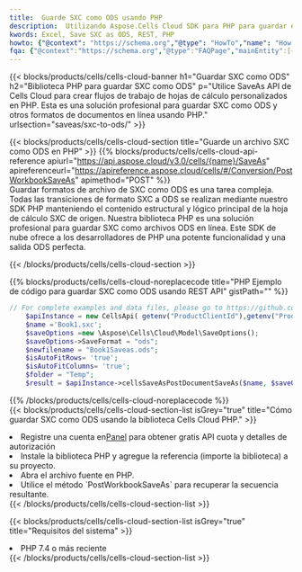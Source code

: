 ```yaml
---
title:  Guarde SXC como ODS usando PHP
description:  Utilizando Aspose.Cells Cloud SDK para PHP para guardar el archivo en formato SXC como archivo en formato ODS.
kwords: Excel, Save SXC as ODS, REST, PHP
howto: {"@context": "https://schema.org","@type": "HowTo","name": "How to save SXC as ODS using the Cells Cloud PHP library.","description": "How to save SXC as ODS using the Cells Cloud PHP library.","image": {"@type": "ImageObject"},"url": "/php/saveas/sxc-to-ods/","step": [{ "@type": "HowToStep","name": "How to save SXC as ODS using the Cells Cloud PHP library. step 1", "image": {"@type": "ImageObject",},"url": "/php/saveas/sxc-to-ods/","text": "Register an account at <a href='https://dashboard.aspose.cloud/'>Dashboard</a> to get free API quota & authorization details",},{ "@type": "HowToStep","name": "How to save SXC as ODS using the Cells Cloud PHP library. step 1", "image": {"@type": "ImageObject",},"url": "/php/saveas/sxc-to-ods/","text": "Install PHP library and add the reference (import the library) to your project.",},{ "@type": "HowToStep","name": "How to save SXC as ODS using the Cells Cloud PHP library. step 1", "image": {"@type": "ImageObject",},"url": "/php/saveas/sxc-to-ods/","text": "Open the source file in PHP.",},{ "@type": "HowToStep","name": "How to save SXC as ODS using the Cells Cloud PHP library. step 1", "image": {"@type": "ImageObject",},"url": "/php/saveas/sxc-to-ods/","text": "Use the `PostWorkbookSaveAs` method to retrieve the resulting stream.",}, ],"supply": {"@type": "HowToSupply","name": "document"},"tool": [{"@type": "HowToTool","name": "phpstorm, Visual Studio Code, Eclipse"},{"@type": "HowToTool","name": "Aspose Cells"}],"totalTime": "PT6M"}
fqa: {"@context":"https://schema.org","@type":"FAQPage","mainEntity":[{"@type":"Question","name":"Why save file as other formats file in C# using REST API?","acceptedAnswer":{"@type":"Answer","text":"Documents are encoded in many ways, and some files may be incompatible with the software you use. To open and read such files, just save them as appropriate file formats.<br/><ol><li>Install .NET SDK and add the reference (import the library) to your project.</li><li>Open the source file in C# using REST API.</li><li>Call the PostWorkbookSaveAsRequest() method, passing an output filename with required extension.</li><li>Get the result of save as a separate file.</li></ol>"}},{"@type":"Question","name":"What file formats can I save as with your C# library?","acceptedAnswer":{"@type":"Answer","text":"We support a variety of file formats for conversion using .NET library, including XLSX, Excel, xls , PDF, CSV, HTML, Markdown, XML, PNG, JPG, TIFF, Json, TXT and many more."}},{"@type":"Question","name":"What is the maximum allowed file size for conversion using this .NET library?","acceptedAnswer":{"@type":"Answer","text":"There are no file size limits for format conversions using .NET library."}}]}
---
```

{{< blocks/products/cells/cells-cloud-banner h1="Guardar SXC como ODS" h2="Biblioteca PHP para guardar SXC como ODS" p="Utilice SaveAs API de Cells Cloud para crear flujos de trabajo de hojas de cálculo personalizados en PHP. Esta es una solución profesional para guardar SXC como ODS y otros formatos de documentos en línea usando PHP." urlsection="saveas/sxc-to-ods/" >}}

{{< blocks/products/cells/cells-cloud-section title="Guarde un archivo SXC como ODS en PHP" >}}
{{% blocks/products/cells/cells-cloud-api-reference apiurl="https://api.aspose.cloud/v3.0/cells/{name}/SaveAs" apireferenceurl="https://apireference.aspose.cloud/cells/#/Conversion/PostWorkbookSaveAs" apimethod="POST" %}}
<br/>
Guardar formatos de archivo de SXC como ODS es una tarea compleja. Todas las transiciones de formato SXC a ODS se realizan mediante nuestro SDK PHP manteniendo el contenido estructural y lógico principal de la hoja de cálculo SXC de origen. Nuestra biblioteca PHP es una solución profesional para guardar SXC como archivos ODS en línea. Este SDK de nube ofrece a los desarrolladores de PHP una potente funcionalidad y una salida ODS perfecta.

{{< /blocks/products/cells/cells-cloud-section >}}

{{% blocks/products/cells/cells-cloud-noreplacecode title="PHP Ejemplo de código para guardar SXC como ODS usando REST API" gistPath="" %}}
  
```php
// For complete examples and data files, please go to https://github.com/aspose-cells-cloud/aspose-cells-cloud-php/
    $apiInstance = new CellsApi( getenv("ProductClientId"),getenv("ProductClientSecret") );
    $name ='Book1.sxc';
    $saveOptions =new \Aspose\Cells\Cloud\Model\SaveOptions();
    $saveOptions->SaveFormat = "ods";
    $newfilename = "Book1Saveas.ods";
    $isAutoFitRows= 'true';
    $isAutoFitColumns= 'true';
    $folder = "Temp";
    $result = $apiInstance->cellsSaveAsPostDocumentSaveAs($name, $saveOptions, $newfilename,$isAutoFitRows, $isAutoFitColumns, $folder);
```
  
{{% /blocks/products/cells/cells-cloud-noreplacecode %}}
<br/>
{{< blocks/products/cells/cells-cloud-section-list isGrey="true" title="Cómo guardar SXC como ODS usando la biblioteca Cells Cloud PHP." >}}
<li> Registre una cuenta en<a href="https://dashboard.aspose.cloud/">Panel</a> para obtener gratis API cuota y detalles de autorización</li>
<li>Instale la biblioteca PHP y agregue la referencia (importe la biblioteca) a su proyecto.</li>
<li>Abra el archivo fuente en PHP.</li>
<li>Utilice el método `PostWorkbookSaveAs` para recuperar la secuencia resultante.</li>
{{< /blocks/products/cells/cells-cloud-section-list >}}

{{< blocks/products/cells/cells-cloud-section-list isGrey="true" title="Requisitos del sistema" >}}
<li>PHP 7.4 o más reciente</li>
{{< /blocks/products/cells/cells-cloud-section-list >}}
